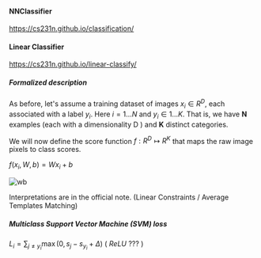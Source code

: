 #### NNClassifier
https://cs231n.github.io/classification/
#### Linear Classifier
https://cs231n.github.io/linear-classify/
##### Formalized description
As before, let's assume a training dataset of images $x_i \in R^D$, each associated with a label $y_i$. Here $i=1\ldots N$ and $y_i \in1\ldots K$. That is, we have $\mathbf{N}$ examples (each with a dimensionality $\mathrm{D}$ ) and $\mathbf{K}$ distinct categories. 

We will now define the score function $f: R^D \mapsto R^K$ that maps the raw image pixels to class scores.

$f\left(x_i, W, b\right)=W x_i+b$

![wb](https://github.com/Jackcuii/CNN-but-not-CNN/assets/113412207/e52cb7b5-5be4-407f-b70c-1031a2716497)

Interpretations are in the official note.
(Linear Constraints / Average Templates Matching)
##### Multiclass Support Vector Machine (SVM) loss
$L_i=\sum_{j \neq y_i} \max \left(0, s_j-s_{y_i}+\Delta\right)$
( $ReLU$ ??? )
